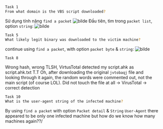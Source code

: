 ```bash
Task 1
From what domain is the VBS script downloaded?
```
Sử dụng tính năng  `find a packet` ![bilde](https://github.com/user-attachments/assets/70dff075-1b76-4ba5-8509-49e03c06617b)
Đầu tiên, tìm trong `packet list`, option `string`:
![bilde](https://github.com/user-attachments/assets/f5604590-2dee-4e79-9021-06703e9419e2)

```bash
Task 5
What likely legit binary was downloaded to the victim machine?
```
continue using `find a packet`, with option `packet byte` & `string`:
![bilde](https://github.com/user-attachments/assets/66e9c0ee-640b-406a-a0cd-5f794febf096)

```bash
Task 8

```
Wrong hash, wrong TLSH, VirtusTotal detected my script.ahk as script.ahk.txt T.T
Oh, after downloading the original `jvtobaqj` file and looking through it again, the random words were commented out, not the main script (of course LOL). Did not touch the file at all -> VirusTotal -> correct detection

```bash
Task 10
What is the user-agent string of the infected machine?
```
By using `find a packet` with option `Packet detail` & `String` `User-Agent` there appeared to be only one infected machine but how do we know how many machines again??/
